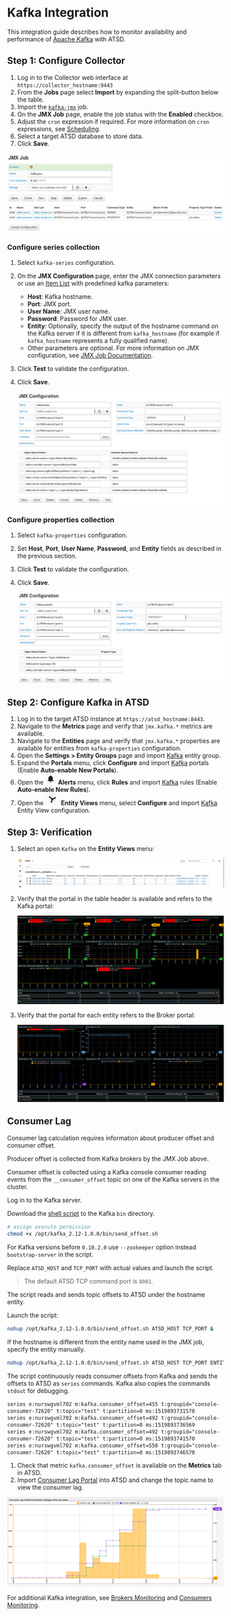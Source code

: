 # Kafka Integration

This integration guide describes how to monitor availability and performance of [Apache Kafka](https://kafka.apache.org/) with ATSD.

## Step 1: Configure Collector

1. Log in to the Collector web interface at `https://collector_hostname:9443`
2. From the **Jobs** page select **Import** by expanding the split-button below the table.
3. Import the [`kafka-jmx`](./resources/job_jmx_kafka-jmx.xml) job.
4. On the **JMX Job** page, enable the job status with the **Enabled** checkbox.
5. Adjust the `cron` expression if required. For more information on `cron` expressions, see [Scheduling](https://axibase.com/docs/axibase-collector/scheduling.html).
6. Select a target ATSD database to store data.
7. Click **Save**.

![JMX_JOB](./images/jmx_job_to_configuration.png)

### Configure series collection

1. Select `kafka-series` configuration.
2. On the **JMX Configuration** page, enter the JMX connection parameters or use an [Item List](https://axibase.com/docs/axibase-collector/jobs/jmx.html#connection-parameters) with predefined kafka parameters:

    * **Host**: Kafka hostname.
    * **Port**: JMX port.
    * **User Name**: JMX user name.
    * **Password**: Password for JMX user.
    * **Entity**: Optionally, specify the output of the hostname command on the Kafka server if it is different from `kafka_hostname` (for example if `kafka_hostname` represents a fully qualified name).
    * Other parameters are optional. For more information on JMX configuration, see [JMX Job Documentation](https://axibase.com/docs/axibase-collector/jobs/jmx.html).

3. Click **Test** to validate the configuration.
4. Click **Save**.

    ![](./images/series_config.png)

### Configure properties collection

1. Select `kafka-properties` configuration.
2. Set **Host**, **Port**, **User Name**, **Password**, and **Entity** fields as described in the previous section.
3. Click **Test** to validate the configuration.
4. Click **Save**.

    ![](./images/properties_config.png)

## Step 2: Configure Kafka in ATSD

1. Log in to the target ATSD instance at `https://atsd_hostname:8443`.
2. Navigate to the **Metrics** page and verify that `jmx.kafka.*` metrics are available.
3. Navigate to the **Entities** page and verify that `jmx.kafka.*` properties are available for entities from `kafka-properties` configuration.
4. Open the **Settings > Entity Groups** page and import [Kafka](./resources/groups.xml) entity group.
5. Expand the **Portals** menu, click **Configure** and import [Kafka](./resources/portal-configs.xml) portals (Enable **Auto-enable New Portals**).
6. Open the ![](./images/alerts.png) **Alerts** menu, click **Rules** and import [Kafka](./resources/rules.xml) rules (Enable **Auto-enable New Rules**).
7. Open the ![](./images/entity_views.png) **Entity Views** menu, select **Configure** and import [Kafka](./resources/entity-views.xml) Entity View configuration.

## Step 3: Verification

1. Select an open `Kafka` on the **Entity Views** menu:

    ![](./images/entity_view.png)

2. Verify that the portal in the table header is available and refers to the Kafka portal:

    ![](./images/kafka_cluster.png)

3. Verify that the portal for each entity refers to the Broker portal:

    ![](./images/kafka_broker.png)

## Consumer Lag

Consumer lag calculation requires information about producer offset and consumer offset.

Producer offset is collected from Kafka brokers by the JMX Job above.

Consumer offset is collected using a Kafka console consumer reading events from the `__consumer_offset` topic on one of the Kafka servers in the cluster.

Log in to the Kafka server.

Download the [shell script](./resources/send_offset.sh) to the Kafka `bin` directory.

```sh
# assign execute permission
chmod +x /opt/kafka_2.12-1.0.0/bin/send_offset.sh
```

For Kafka versions before `0.10.2.0` use `--zookeeper` option instead `bootstrap-server` in the script.

Replace `ATSD_HOST` and `TCP_PORT` with actual values and launch the script.

> The default ATSD TCP command port is `8081`.

The script reads and sends topic offsets to ATSD under the hostname entity.

Launch the script:

```sh
nohup /opt/kafka_2.12-1.0.0/bin/send_offset.sh ATSD_HOST TCP_PORT &
```

If the hostname is different from the entity name used in the JMX job, specify the entity manually.

```sh
nohup /opt/kafka_2.12-1.0.0/bin/send_offset.sh ATSD_HOST TCP_PORT ENTITY &
```

The script continuously reads consumer offsets from Kafka and sends the offsets to ATSD as `series` commands. Kafka also copies the commands `stdout` for debugging.

```ls
series e:nurswgvml702 m:kafka.consumer_offset=455 t:groupid="console-consumer-72620" t:topic="test" t:partition=0 ms:1519893731570
series e:nurswgvml702 m:kafka.consumer_offset=492 t:groupid="console-consumer-72620" t:topic="test" t:partition=0 ms:1519893736569
series e:nurswgvml702 m:kafka.consumer_offset=492 t:groupid="console-consumer-72620" t:topic="test" t:partition=0 ms:1519893741570
series e:nurswgvml702 m:kafka.consumer_offset=550 t:groupid="console-consumer-72620" t:topic="test" t:partition=0 ms:1519893746570
```

1. Check that metric `kafka.consumer_offset` is available on the **Metrics** tab in ATSD.
1. Import [Consumer Lag Portal](./resources/consumer-lag.xml) into ATSD and change the topic name to view the consumer lag.

![](./images/consumer_lag.png)

For additional Kafka integration, see [Brokers Monitoring](brokers-monitoring/README.md) and [Consumers Monitoring](consumers-monitoring/README.md).
